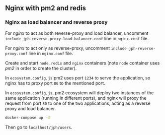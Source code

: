 ## Nginx with pm2 and redis

### Nginx as load balancer and reverse proxy

For _nginx_ to act as both reverse-proxy and load balancer, uncomment `include jph-reverse-proxy-load-balancer.conf` line in `nginx.conf` file.

For _nginx_ to act only as reverse-proxy, uncomment `include jph-reverse-proxy.conf` line in `nginx.conf` file.

Create and start `node`, `redis` and `nginx` containers (note `node` container uses _pm2_ in order to create the cluster).

In `ecosystem.config,js` pm2 uses port `1234` to serve the application, so nginx has to proxy port `80` to the mentioned port. 

In `ecosystem.config,js`, pm2 ecosystem will deploy two instances of the same application (running in different ports), and nginx will proxy the request from port `80` to one of the two applications, acting as a reverse proxy and load balancer. 

```sh
docker-compose up -d
```

Then go to `localhost/jph/users`.
